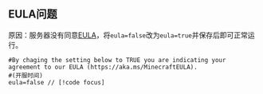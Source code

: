 ## EULA问题

原因：服务器没有同意[EULA](https://www.minecraft.net/zh-hans/eula)，将`eula=false`改为`eula=true`并保存后即可正常运行。

``` txt{3}
#By chaging the setting below to TRUE you are indicating your agreement to our EULA (https://aka.ms/MinecraftEULA).
#(开服时间)
eula=false // [!code focus]
```
